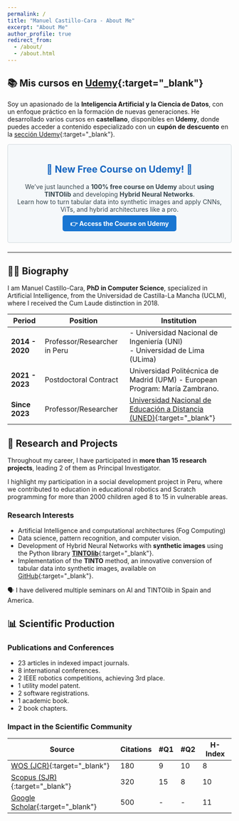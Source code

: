 ```yaml
---
permalink: /
title: "Manuel Castillo-Cara - About Me"
excerpt: "About Me"
author_profile: true
redirect_from: 
  - /about/
  - /about.html
---
```


## 📚 **Mis cursos en [Udemy](https://www.manuelcastillo.eu/udemy/){:target="_blank"}**  

Soy un apasionado de la **Inteligencia Artificial y la Ciencia de Datos**, con un enfoque práctico en la formación de nuevas generaciones. He desarrollado varios cursos en **castellano**, disponibles en **Udemy**, donde puedes acceder a contenido especializado con un **cupón de descuento** en la [sección Udemy](https://www.manuelcastillo.eu/udemy/){:target="_blank"}.  

<div style="border: 1px solid #cfd8dc; padding: 1em; margin-bottom: 1.5em; border-radius: 4px; background-color: #f5f8fa;">
  <h2 style="color: #1565c0; text-align: center;">🎉 New Free Course on Udemy! 🎉</h2>
  <p style="text-align: center; font-size: 1em; color: #37474f;">
    We’ve just launched a <strong>100% free course on Udemy</strong> about <strong>using TINTOlib</strong> and developing <strong>Hybrid Neural Networks</strong>.<br/>
    Learn how to turn tabular data into synthetic images and apply CNNs, ViTs, and hybrid architectures like a pro.
  </p>
  <p style="text-align: center;">
    <a href="https://www.udemy.com/course/tintolib-deep-learning-tabutar-data-con-imagenes-sinteticas/?referralCode=16B7C59C2E3B0BD249D0" 
       style="background-color: #1976d2; color: white; padding: 0.7em 1.2em; text-decoration: none; font-weight: bold; border-radius: 5px;">
      👉 Access the Course on Udemy
    </a>
  </p>
</div>

---

## 👨‍🎓 **Biography**  

I am Manuel Castillo-Cara, **PhD in Computer Science**, specialized in Artificial Intelligence, from the Universidad de Castilla-La Mancha (UCLM), where I received the Cum Laude distinction in 2018.  

| Period       | Position | Institution |
|--------------|------------------------------------------------|------------------------------------------------|
| **2014 - 2020** | Professor/Researcher in Peru | - Universidad Nacional de Ingeniería (UNI) <br> - Universidad de Lima (ULima) |
| **2021 - 2023** | Postdoctoral Contract | Universidad Politécnica de Madrid (UPM) - European Program: María Zambrano. |
| **Since 2023** | Professor/Researcher | [Universidad Nacional de Educación a Distancia (UNED)](https://www.uned.es/universidad/docentes/informatica/jose-manuel-castillo-cara.html){:target="_blank"} |

## 🔬 **Research and Projects**  

Throughout my career, I have participated in **more than 15 research projects**, leading 2 of them as Principal Investigator.  

I highlight my participation in a social development project in Peru, where we contributed to education in educational robotics and Scratch programming for more than 2000 children aged 8 to 15 in vulnerable areas.  

### **Research Interests**  
- Artificial Intelligence and computational architectures (Fog Computing)
- Data science, pattern recognition, and computer vision.  
- Development of Hybrid Neural Networks with **synthetic images** using the Python library [**TINTOlib**](https://tintolib.readthedocs.io/en/latest/tinto.html){:target="_blank"}.  
- Implementation of the **TINTO** method, an innovative conversion of tabular data into synthetic images, available on [GitHub](https://github.com/oeg-upm/TINTO){:target="_blank"}.  

🗣️ I have delivered multiple seminars on AI and TINTOlib in Spain and America.  

## 📊 **Scientific Production**  

### **Publications and Conferences**  
- 23 articles in indexed impact journals.  
- 8 international conferences.  
- 2 IEEE robotics competitions, achieving 3rd place.  
- 1 utility model patent.  
- 2 software registrations.  
- 1 academic book.  
- 2 book chapters.  

### **Impact in the Scientific Community**  

| Source | Citations | #Q1 | #Q2 | H-Index |
|--------|------|----|----|----------|
| [WOS (JCR)](https://www.webofscience.com/wos/author/record/O-9762-2017){:target="_blank"} | 180 | 9 | 10 | 8 |
| [Scopus (SJR)](https://www.scopus.com/authid/detail.uri?authorId=57200871251){:target="_blank"} | 320 | 15 | 8 | 10 |
| [Google Scholar](https://scholar.google.es/citations?hl=es&authuser=2&user=r0JytwIAAAAJ){:target="_blank"} | 500 | - | - | 11 |
